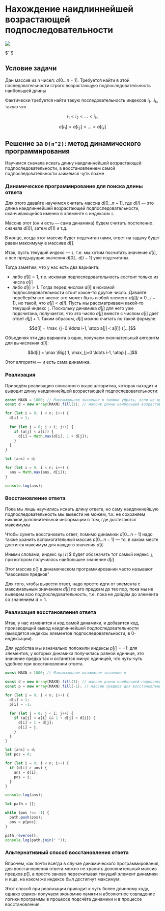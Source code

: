 # Нахождение наидлиннейшей возрастающей подпоследовательности

<img src="https://latex.codecogs.com/gif.latex?" />

$``$

## Условие задачи
Дан массив из n чисел: $`a[0 \ldots n-1]`$.
Требуется найти в этой последовательности строго возрастающую подпоследовательность наибольшей длины

Фактически требуется найти такую последовательность
индексов $`i_1 \ldots i_k`$, такую что

```math
i_1 < i_2 < \ldots < i_k,
```
```math
a[i_1] < a[i_2] < \ldots < a[i_k]
```

## Решение за `O(n^2)`: метод динамического программирования

Научимся сначала искать длину наидлиннейшей возрастающей подпоследовательности,
а восстановлением самой подпоследовательности займёмся чуть позже

### Динамическое программирование для поиска длины ответа

Для этого давайте научимся считать массив $`d[0 \ldots n-1]`$,
где $`d[i]`$ — это длина наидлиннейшей возрастающей подпоследовательности,
оканчивающейся именно в элементе с индексом `i`.

Массив этот (он и есть — сама динамика) будем считать постепенно:
сначала $`d[0]`$, затем $`d[1]`$ и т.д.

В конце, когда этот массив будет подсчитан нами, ответ на задачу будет равен максимуму в массиве $`d[]`$.

Итак, пусть текущий индекс — `i`, т.е. мы хотим посчитать значение $`d[i]`$,
а все предыдущие значения $`d[0] \ldots d[i-1]`$ уже подсчитаны.

Тогда заметим, что у нас есть два варианта:

* либо $`d[i] = 1`$, т.е. искомая подпоследовательность состоит только из числа $`a[i]`$
* либо $`d[i] > 1`$. Тогда перед числом $`a[i]`$ в искомой подпоследовательности стоит какое-то другое число. Давайте переберём это число: это может быть любой элемент $`a[j] (j = 0 \ldots i-1)`$, но такой, что $`a[j] < a[i]`$. Пусть мы рассматриваем какой-то текущий индекс `j`. Поскольку динамика $`d[j]`$ для него уже подсчитана, получается, что это число $`a[j]`$ вместе с числом $`a[i]`$ даёт ответ $`d[j] + 1`$. Таким образом, $`d[i]`$ можно считать по такой формуле:
```math
d[i] = \max_{j=0 \ldots i-1, \atop a[j] < a[i]} ([...]
```

Объединяя эти два варианта в один, получаем окончательный алгоритм для вычисления $`d[i]`$:

```math
d[i] = \max \Big( 1, \max_{j=0 \ldots i-1, \atop [...]
```

Этот алгоритм — и есть сама динамика.

### Реализация

Приведём реализацию описанного выше алгоритма,
которая находит и выводит длину наидлиннейшей возрастающей подпоследовательности:

```js
const MAXN = 1000; // Максимальное значение n (можно убрать, если не нужно)
const d = new Array(MAXN).fill(1); // массив длины наибольшей возрастающей подпоследовательности

for (let i = 0; i < n; i++) {
  d[i] = 1;
  
  for (let j = 0; j < i; j++) {
    if (a[j] < a[i]) {
      d[i] = Math.max(d[i], 1 + d[j]);
    }
  }
}

let [ans] = d;

for (let i = 0; i < n; i++) {
  ans = Math.max(ans, d[i]);
}

console.log(ans);
```

### Восстановление ответа

Пока мы лишь научились искать длину ответа,
но саму наидлиннейшую подпоследовательность мы вывести не можем,
т.к. не сохраняем никакой дополнительной информации о том, где достигаются максимумы

Чтобы суметь восстановить ответ, помимо динамики $`d[0 \ldots n-1]`$ надо также хранить
вспомогательный массив $`p[0 \ldots n-1]`$ — то, в каком месте достигся максимум
для каждого значения $`d[i]`$

Иными словами, индекс `$p[i]`$ будет обозначать тот самый индекс `j`,
при котором получилось наибольшее значение $`d[i]`$

Этот массив $`p[]`$ в динамическом программировании часто называют "массивом предков"

Для того, чтобы вывести ответ, надо просто идти от элемента с максимальным
значением $`d[i]`$ по его предкам до тех пор, пока мы не выведем всю подпоследовательность,
т.е. пока не дойдём до элемента со значением $`d = 1`$.

### Реализация восстановления ответа

Итак, у нас изменится и код самой динамики, и добавится код, производящий вывод
наидлиннейшей подпоследовательности (выводятся индексы элементов подпоследовательности, в 0-индексации).

Для удобства мы изначально положили индексы $`p[i] = -1`$: для элементов, у которых динамика
получилась равной единице, это значение предка так и останется
минус единицей, что чуть-чуть удобнее при восстановлении ответа.

```js
const MAXN = 1000; // Максимальное возможное значение n

const d = new Array(MAXN).fill(1); // массив длины наибольшей подпоследовательности
const p = new Array(MAXN).fill(-1); // массив предков для восстановления пути

for (let i = 0; i < n; i++) {
  d[i] = 1;
  p[i] = -1;
  
  for (let j = 0; j < i; j++) {
    if (a[j] < a[i] && 1 + d[j] > d[i]) {
      d[i] = 1 + d[j];
      p[i] = j;
    }
  }
}

let [ans] = d;
let pos = 0;

for (let i = 0; i < n; i++) {
  if (d[i] > ans) {
    ans = d[i];
    pos = i;
  }
}

console.log(ans);

let path = [];

while (pos !== -1) {
  path.push(pos);
  pos = p[pos];
}

path.reverse();
console.log(path.join(" "));
```

### Альтернативный способ восстановления ответа

Впрочем, как почти всегда в случае динамического программирования,
для восстановления ответа можно не хранить дополнительный
массив предков $`p[]`$, а просто заново пересчитывая текущий элемент
динамики и ища, на каком же индексе был достигнут максимум.

Этот способ при реализации приводит к чуть более длинному коду,
однако взамен получаем экономию памяти и абсолютное совпадение
логики программы в процессе подсчёта динамики и в процессе восстановления.
